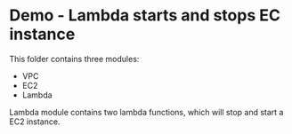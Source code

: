 # Demo - Lambda starts and stops EC instance

This folder contains three modules:

* VPC
* EC2
* Lambda

Lambda module contains two lambda functions, which will stop and start a EC2 instance.
